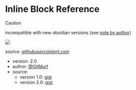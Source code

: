 # Inline Block Reference
 
 > [!CAUTION]
 > incompatible with new obsidian versions (see [note by author](https://gist.github.com/GitMurf/46c9ae78d6c3ce53d42d7832c7601271?permalink_comment_id=4422858#gistcomment-4422858))
 
 ![](./demo.gif)
 
 *source: [githubusercontent.com](https://user-images.githubusercontent.com/64155612/115775798-29e91700-a368-11eb-957c-58e1b7ad4565.mp4)*
 
 - version: 2.0
 - author: [@GitMurf](https://github.com/GitMurf)
 - source:
   - version 1.0: [gist](https://gist.github.com/GitMurf/bb68e9f48556b80d9a694eb0fd1742fe)
   - version 2.0: [gist](https://gist.github.com/GitMurf/46c9ae78d6c3ce53d42d7832c7601271)
